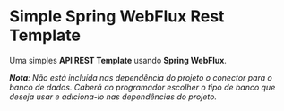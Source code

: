 # Simple Spring WebFlux Rest Template
Uma simples **API REST Template** usando **Spring WebFlux**.

***Nota**: Não está incluída nas dependência do projeto o conector para o banco de dados.
Caberá ao programador escolher o tipo de banco que deseja usar e adiciona-lo nas 
dependências do projeto.*